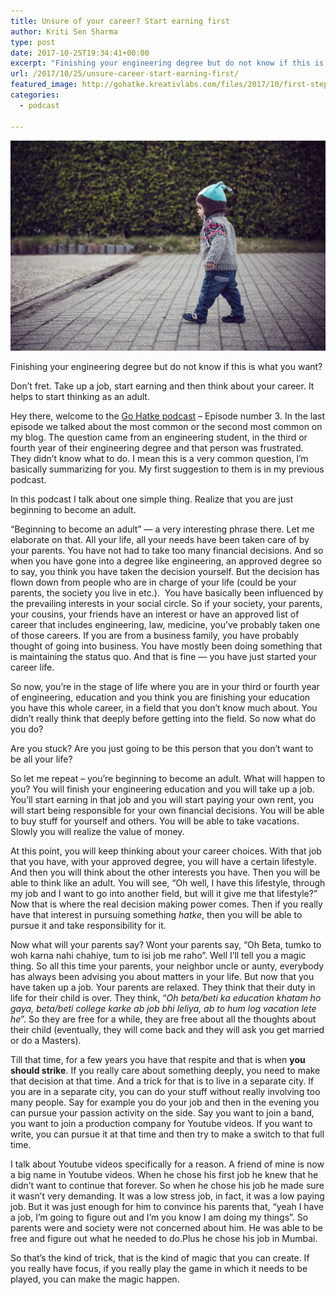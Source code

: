```yaml
---
title: Unsure of your career? Start earning first
author: Kriti Sen Sharma
type: post
date: 2017-10-25T19:34:41+00:00
excerpt: "Finishing your engineering degree but do not know if this is what you want? Don't fret. Take up a job, start earning and then think about your career. It helps to start thinking as an adult."
url: /2017/10/25/unsure-career-start-earning-first/
featured_image: http://gohatke.kreativlabs.com/files/2017/10/first-steps.jpg
categories:
  - podcast

---
```


![First-Steps](https://raw.githubusercontent.com/kritisen/gohatke/main/content/images/2017/10/first-steps.jpg)

Finishing your engineering degree but do not know if this is what you want?

Don&#8217;t fret. Take up a job, start earning and then think about your career. It helps to start thinking as an adult.



Hey there, welcome to the [Go Hatke podcast][1] – Episode number 3. In the last episode we talked about the most common or the second most common on my blog. The question came from an engineering student, in the third or fourth year of their engineering degree and that person was frustrated. They didn’t know what to do. I mean this is a very common question, I’m basically summarizing for you. My first suggestion to them is in my previous podcast.

In this podcast I talk about one simple thing. Realize that you are just beginning to become an adult.

&#8220;Beginning to become an adult&#8221; &#8212; a very interesting phrase there. Let me elaborate on that. All your life, all your needs have been taken care of by your parents. You have not had to take too many financial decisions. And so when you have gone into a degree like engineering, an approved degree so to say, you think you have taken the decision yourself. But the decision has flown down from people who are in charge of your life (could be your parents, the society you live in etc.).  You have basically been influenced by the prevailing interests in your social circle. So if your society, your parents, your cousins, your friends have an interest or have an approved list of career that includes engineering, law, medicine, you’ve probably taken one of those careers. If you are from a business family, you have probably thought of going into business. You have mostly been doing something that is maintaining the status quo. And that is fine &#8212; you have just started your career life.

So now, you’re in the stage of life where you are in your third or fourth year of engineering, education and you think you are finishing your education you have this whole career, in a field that you don’t know much about. You didn’t really think that deeply before getting into the field. So now what do you do?

Are you stuck? Are you just going to be this person that you don’t want to be all your life?

So let me repeat – you’re beginning to become an adult. What will happen to you? You will finish your engineering education and you will take up a job. You’ll start earning in that job and you will start paying your own rent, you will start being responsible for your own financial decisions. You will be able to buy stuff for yourself and others. You will be able to take vacations. Slowly you will realize the value of money.

At this point, you will keep thinking about your career choices. With that job that you have, with your approved degree, you will have a certain lifestyle. And then you will think about the other interests you have. Then you will be able to think like an adult. You will see, “Oh well, I have this lifestyle, through my job and I want to go into another field, but will it give me that lifestyle?” Now that is where the real decision making power comes. Then if you really have that interest in pursuing something _hatke_, then you will be able to pursue it and take responsibility for it.

Now what will your parents say? Wont your parents say, “Oh Beta, tumko to woh karna nahi chahiye, tum to isi job me raho”. Well I’ll tell you a magic thing. So all this time your parents, your neighbor uncle or aunty, everybody has always been advising you about matters in your life. But now that you have taken up a job. Your parents are relaxed. They think that their duty in life for their child is over. They think, “_Oh beta/beti ka education khatam ho gaya, beta/beti college karke ab job bhi leliya, ab to hum log vacation lete he_”. So they are free for a while, they are free about all the thoughts about their child (eventually, they will come back and they will ask you get married or do a Masters).

Till that time, for a few years you have that respite and that is when **you should strike**. If you really care about something deeply, you need to make that decision at that time. And a trick for that is to live in a separate city. If you are in a separate city, you can do your stuff without really involving too many people. Say for example you do your job and then in the evening you can pursue your passion activity on the side. Say you want to join a band, you want to join a production company for Youtube videos. If you want to write, you can pursue it at that time and then try to make a switch to that full time.

I talk about Youtube videos specifically for a reason. A friend of mine is now a big name in Youtube videos. When he chose his first job he knew that he didn’t want to continue that forever. So when he chose his job he made sure it wasn’t very demanding. It was a low stress job, in fact, it was a low paying job. But it was just enough for him to convince his parents that, “yeah I have a job, I’m going to figure out and I’m you know I am doing my things”. So parents were and society were not concerned about him. He was able to be free and figure out what he needed to do.Plus he chose his job in Mumbai.

So that’s the kind of trick, that is the kind of magic that you can create. If you really have focus, if you really play the game in which it needs to be played, you can make the magic happen.

 [1]: http://gounconventional.com/category/podcast-2/
